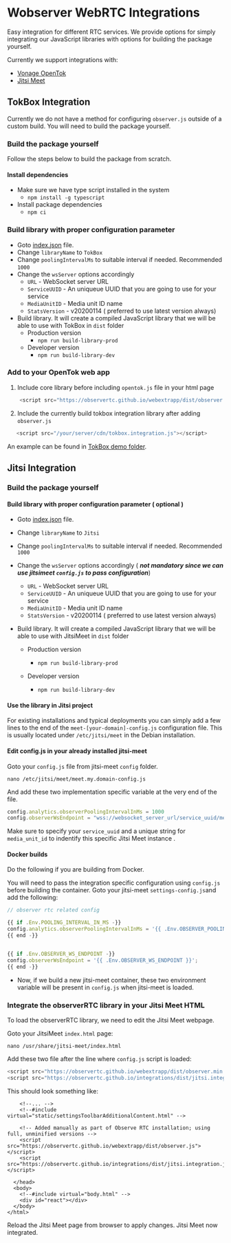 # Wobserver WebRTC Integrations
Easy integration for different RTC services. We provide options for simply integrating our JavaScript libraries with options for building the package yourself.

Currently we support integrations with:
* [Vonage OpenTok](https://www.vonage.com/communications-apis/video/)
* [Jitsi Meet](https://jitsi.org)



## TokBox Integration

Currently we do not have a method for configuring `observer.js` outside of a custom build. 
You will need to build the package yourself.

### Build the package yourself

Follow the steps below to build the package from scratch.

#### Install dependencies

- Make sure we have type script installed in the system
  - `npm install -g typescript`
- Install package dependencies
  - `npm ci`

### Build library with proper configuration parameter

- Goto [index.json](library.config/index.json) file.
- Change `libraryName` to `TokBox`
- Change `poolingIntervalMs` to suitable interval if needed. Recommended `1000`
- Change the `wsServer` options accordingly
  - `URL` - WebSocket server URL
  - `ServiceUUID` - An uniqueue UUID that you are going to use for your service
  - `MediaUnitID` - Media unit ID name
  - `StatsVersion` - v20200114 ( preferred to use latest version always)
- Build library. It will create a compiled JavaScript library that we will be able to use with TokBox in `dist` folder
  - Production version
    -  `npm run build-library-prod`
  - Developer version
    -  `npm run build-library-dev`


### Add to your OpenTok web app


1. Include core library before including `opentok.js` file in your html page

```javascript 
    <script src="https://observertc.github.io/webextrapp/dist/observer.js"></script> 
```

2. Include the currently build tokbox integration library after adding `observer.js`

```javascript
   <script src="/your/server/cdn/tokbox.integration.js"></script>
```

An example can be found in [TokBox demo folder](https://github.com/ObserveRTC/integrations/blob/main/__test__/tokbox/index.html#L3).


## Jitsi Integration

### Build the package yourself

#### Build library with proper configuration parameter ( optional )

- Goto [index.json](library.config/index.json) file.

- Change `libraryName` to `Jitsi`

- Change `poolingIntervalMs` to suitable interval if needed. Recommended `1000`

- Change the `wsServer` options accordingly ( ***not mandatory since we can use jitsimeet `config.js` to pass configuration***)

  - `URL` - WebSocket server URL
  - `ServiceUUID` - An uniqueue UUID that you are going to use for your service
  - `MediaUnitID` - Media unit ID name
  - `StatsVersion` - v20200114 ( preferred to use latest version always)

- Build library. It will create a compiled JavaScript library that we will be able to use with JitsiMeet in `dist` folder

  - Production version

    -  `npm run build-library-prod`

  - Developer version

    -  `npm run build-library-dev`

      

#### Use the library in Jitsi project

For existing installations and typical deployments you can simply add a few lines to the end of the `meet-[your-domain]-config.js` configuration file. 
This is usually located under `/etc/jitsi/meet` in the Debian installation.

#### Edit config.js in your already installed jitsi-meet 

Goto your `config.js` file from jitsi-meet `config` folder.  

```$xslt
nano /etc/jitsi/meet/meet.my.domain-config.js
```

And add these two implementation specific variable at the very end of the file.

```javascript
config.analytics.observerPoolingIntervalInMs = 1000
config.observerWsEndpoint = "wss://websocket_server_url/service_uuid/media_unit_id/stats_version/json"
```

Make sure to specify your `service_uuid` and a unique string for `media_unit_id` to indentify this specific Jitsi Meet instance .

#### Docker builds

Do the following if you are building from Docker. 

You will need to pass the integration specific configuration using `config.js` before building the container. Goto your jitsi-meet `settings-config.js`and add the following:

```javascript
// observer rtc related config

{{ if .Env.POOLING_INTERVAL_IN_MS -}}
config.analytics.observerPoolingIntervalInMs = '{{ .Env.OBSERVER_POOLING_INTERVAL_IN_MS }}';
{{ end -}}


{{ if .Env.OBSERVER_WS_ENDPOINT -}}
config.observerWsEndpoint = '{{ .Env.OBSERVER_WS_ENDPOINT }}';
{{ end -}}
```

- Now, if we build a new jitsi-meet container, these two environment variable will be present in `config.js` when jitsi-meet is loaded.


### Integrate the observerRTC library in your Jitsi Meet HTML

To load the observerRTC library, we need to edit the Jitsi Meet webpage. 

Goto your JitsiMeet  `index.html` page:

```$xslt
nano /usr/share/jitsi-meet/index.html
```

Add these two file after the line where `config.js` script is loaded:
```javascript
<script src="https://observertc.github.io/webextrapp/dist/observer.min.js"></script>
<script src="https://observertc.github.io/integrations/dist/jitsi.integration.min.js"></script>
```

This should look something like:
```$html
    <!--... --> 
    <!--#include virtual="static/settingsToolbarAdditionalContent.html" -->

    <!-- Added manually as part of Observe RTC installation; using full, unminified versions -->
    <script src="https://observertc.github.io/webextrapp/dist/observer.js"></script>
    <script src="https://observertc.github.io/integrations/dist/jitsi.integration.js"></script>

  </head>
  <body>
    <!--#include virtual="body.html" -->
    <div id="react"></div>
  </body>
</html>

```

Reload the Jitsi Meet page from browser to apply changes. Jitsi Meet now integrated. 
